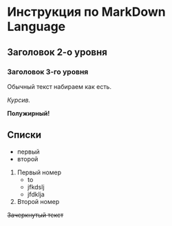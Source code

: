 # Инструкция по MarkDown Language
## Заголовок 2-о уровня
### Заголовок 3-го уровня
Обычный текст набираем как есть.


*Курсив.*



**Полужирный!**
## Списки
* первый
* второй

1. Первый номер
    * to
    * jfkdslj
    * jfdklja
2. Второй номер

~~Зачеркнутый текст~~
